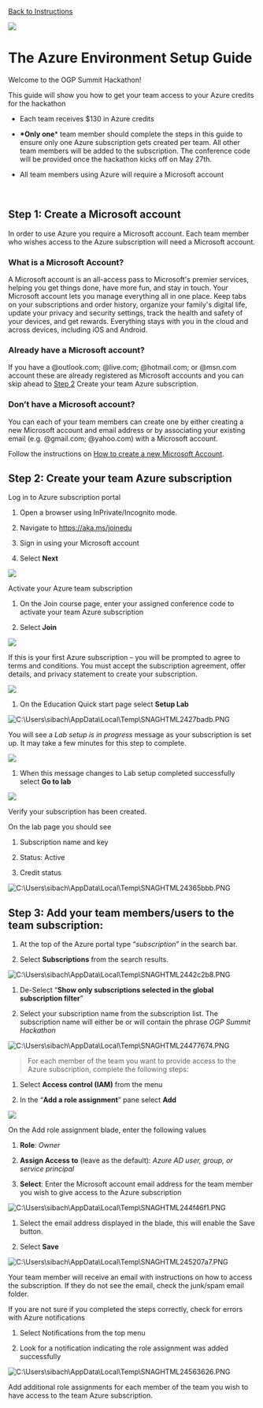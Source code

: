 [Back to Instructions](./README.md)

![](media/1c253bf5f390611493e677757d08f8d7.png)

# The Azure Environment Setup Guide

Welcome to the OGP Summit Hackathon!

This guide will show you how to get your team access to your Azure credits for
the hackathon

-   Each team receives \$130 in Azure credits

-   **\*Only one**\* team member should complete the steps in this guide to ensure only one Azure subscription gets created per team. All other team members will be added to the subscription. The conference code will be provided once the hackathon kicks off on May 27th.

-   All team members using Azure will require a Microsoft account

 

Step 1: Create a Microsoft account
----------------------------------

In order to use Azure you require a Microsoft account. Each team member who
wishes access to the Azure subscription will need a Microsoft account.

### What is a Microsoft Account?

A Microsoft account is an all-access pass to Microsoft's premier services,
helping you get things done, have more fun, and stay in touch. Your Microsoft
account lets you manage everything all in one place. Keep tabs on your
subscriptions and order history, organize your family's digital life, update
your privacy and security settings, track the health and safety of your devices,
and get rewards. Everything stays with you in the cloud and across devices,
including iOS and Android.

### Already have a Microsoft account?

If you have a \@outlook.com; \@live.com; \@hotmail.com; or \@msn.com account
these are already registered as Microsoft accounts and you can skip ahead to
[Step 2](#_Step_2:_Create) Create your team Azure subscription.

### Don’t have a Microsoft account?

You can each of your team members can create one by either creating a new
Microsoft account and email address or by associating your existing email (e.g.
\@gmail.com; \@yahoo.com) with a Microsoft account.

Follow the instructions on [How to create a new Microsoft
Account](https://support.microsoft.com/en-us/help/4026324/microsoft-account-how-to-create).

Step 2: Create your team Azure subscription
-------------------------------------------

Log in to Azure subscription portal

1.  Open a browser using InPrivate/Incognito mode.

2.  Navigate to <https://aka.ms/joinedu>

3.  Sign in using your Microsoft account

4.  Select **Next**

![](media/2c424d7a6ec546c53ac1eb5e0149bb77.png)

Activate your Azure team subscription

1.  On the Join course page, enter your assigned conference code to
    activate your team Azure subscription

2.  Select **Join**

![](media/85352de714bce14a49d42583c4fe9cc5.png)

If this is your first Azure subscription – you will be prompted to agree to
terms and conditions. You must accept the subscription agreement, offer details,
and privacy statement to create your subscription.

![](media/2ecbc17c0ef8f503ae9a20dc7e16be68.png)

1.  On the Education Quick start page select **Setup Lab**

![C:\\Users\\sibach\\AppData\\Local\\Temp\\SNAGHTML2427badb.PNG](media/66393482521c98e965c2a75c5bed7673.png)

You will see a *Lab setup is in progress* message as your subscription is set
up. It may take a few minutes for this step to complete.

![](media/f56e9c39cd3a106dd40315e955a41b06.png)

1.  When this message changes to Lab setup completed successfully select **Go to
    lab**

![](media/8a8066efef8afe96aaf943ced80a6987.png)

Verify your subscription has been created.

On the lab page you should see

1.  Subscription name and key

2.  Status: Active

3.  Credit status

![C:\\Users\\sibach\\AppData\\Local\\Temp\\SNAGHTML24365bbb.PNG](media/c67d929948138b3aeeb87b43a7699818.png)

Step 3: Add your team members/users to the team subscription: 
--------------------------------------------------------------

1.  At the top of the Azure portal type “*subscription*” in the search bar.

2.  Select **Subscriptions** from the search results.

![C:\\Users\\sibach\\AppData\\Local\\Temp\\SNAGHTML2442c2b8.PNG](media/fa16d7463e3040dd87123aa587d7dc1d.png)

1.  De-Select “**Show only subscriptions selected in the global subscription
    filter**”

2.  Select your subscription name from the subscription list. The subscription
    name will either be or will contain the phrase *OGP Summit Hackathon*

![C:\\Users\\sibach\\AppData\\Local\\Temp\\SNAGHTML24477674.PNG](media/aeead593bf0c17a4e15309116d9d2d1c.png)

>   For each member of the team you want to provide access to the Azure
>   subscription, complete the following steps:

1.  Select **Access control (IAM)** from the menu

2.  In the “**Add a role assignment**” pane select **Add**

![](media/f7c32c58c370f5312f75d2427c69bd71.png)

On the Add role assignment blade, enter the following values

1.  **Role**: *Owner*

2.  **Assign Access to** (leave as the default): *Azure AD user, group, or
    service principal*

3.  **Select**: Enter the Microsoft account email address for the team member
    you wish to give access to the Azure subscription

![C:\\Users\\sibach\\AppData\\Local\\Temp\\SNAGHTML244f46f1.PNG](media/adbf91f6c5a51d6bd14e35ee55a40b02.png)

1.  Select the email address displayed in the blade, this will enable the Save
    button.

2.  Select **Save**

![C:\\Users\\sibach\\AppData\\Local\\Temp\\SNAGHTML245207a7.PNG](media/afb002e93367456f3e2f4279146ce618.png)

Your team member will receive an email with instructions on how to access the
subscription. If they do not see the email, check the junk/spam email folder.

If you are not sure if you completed the steps correctly, check for errors with
Azure notifications

1.  Select Notifications from the top menu

2.  Look for a notification indicating the role assignment was added
    successfully

![C:\\Users\\sibach\\AppData\\Local\\Temp\\SNAGHTML24563626.PNG](media/de15da15816837bd2f990eba88439b0a.png)

Add additional role assignments for each member of the team you wish to have
access to the team Azure subscription.
